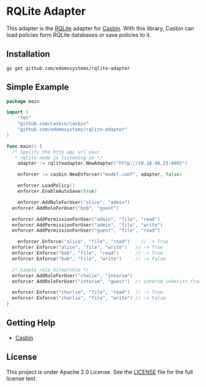 RQLite Adapter
====

This adapter is the [RQLite](https://github.com/rqlite/rqlite) adapter for [Casbin](https://github.com/casbin/casbin). With this library, Casbin can load policies form RQLite databases or save policies to it.

## Installation

    go get github.com/edomosystems/rqlite-adapter

## Simple Example

```go
package main

import (
	"fmt"
	"github.com/casbin/casbin"
	"github.com/edomosystems/rqlite-adapter"
)

func main() {
  /* Specify the http api url your
   * rqlite node is listening on */
	adapter := rqliteadapter.NewAdapter("http://10.10.40.23:4001")

	enforcer := casbin.NewEnforcer("model.conf", adapter, false)

	enforcer.LoadPolicy()
	enforcer.EnableAutoSave(true)

	enforcer.AddRoleForUser("alice", "admin")
  enforcer.AddRoleForUser("bob", "guest")

  enforcer.AddPermissionForUser("admin", "file", "read")
  enforcer.AddPermissionForUser("admin", "file", "write")
  enforcer.AddPermissionForUser("guest", "file", "read")

	enforcer.Enforce("alice", "file", "read")    // -> True
  enforcer.Enforce("alice", "file", "write")   // -> True
  enforcer.Enforce("bob", "file", "read")      // -> True
  enforcer.Enforce("bob", "file", "write")     // -> False

  /* Simple role hirearchie */
  enforcer.AddRoleForUser("chalie", "interim")
  enforcer.AddRoleForUser("interim", "guest")  // interim inherits from guest

  enforcer.Enforce("charlie", "file", "read")  // -> True
  enforcer.Enforce("charlie", "file", "write") // -> False
}
```

## Getting Help

- [Casbin](https://github.com/casbin/casbin)

## License

This project is under Apache 2.0 License. See the [LICENSE](LICENSE) file for the full license text.
